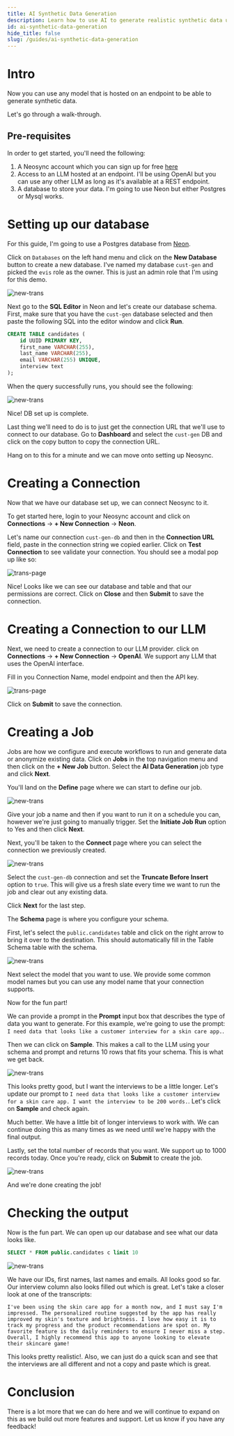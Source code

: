 ```yaml
---
title: AI Synthetic Data Generation
description: Learn how to use AI to generate realistic synthetic data using any LLM provider such as OpenAI, Anthropic, Gemini and more
id: ai-synthetic-data-generation
hide_title: false
slug: /guides/ai-synthetic-data-generation
---
```


# Intro

Now you can use any model that is hosted on an endpoint to be able to generate synthetic data.

Let's go through a walk-through.

## Pre-requisites

In order to get started, you'll need the following:

1. A Neosync account which you can sign up for free [here](https://www.neosync.dev)
2. Access to an LLM hosted at an endpoint. I'll be using OpenAI but you can use any other LLM as long as it's available at a REST endpoint.
3. A database to store your data. I'm going to use Neon but either Postgres or Mysql works.

# Setting up our database

For this guide, I'm going to use a Postgres database from [Neon](https://neon.tech).

Click on `Databases` on the left hand menu and click on the **New Database** button to create a new database. I've named my database `cust-gen` and picked the `evis` role as the owner. This is just an admin role that I'm using for this demo.

![new-trans](/img/cust-gen-db.png)

Next go to the **SQL Editor** in Neon and let's create our database schema. First, make sure that you have the `cust-gen` database selected and then paste the following SQL into the editor window and click **Run**.

```sql
CREATE TABLE candidates (
    id UUID PRIMARY KEY,
    first_name VARCHAR(255),
    last_name VARCHAR(255),
    email VARCHAR(255) UNIQUE,
    interview text
);
```

When the query successfully runs, you should see the following:

![new-trans](/img/cust-gen-db-create.png)

Nice! DB set up is complete.

Last thing we'll need to do is to just get the connection URL that we'll use to connect to our database. Go to **Dashboard** and select the `cust-gen` DB and click on the copy button to copy the connection URL.

Hang on to this for a minute and we can move onto setting up Neosync.

# Creating a Connection

Now that we have our database set up, we can connect Neosync to it.

To get started here, login to your Neosync account and click on **Connections** -> **+ New Connection** -> **Neon**.

Let's name our connection `cust-gen-db` and then in the **Connection URL** field, paste in the connection string we copied earlier. Click on **Test Connection** to see validate your connection. You should see a modal pop up like so:

![trans-page](/img/candidates-table.png)

Nice! Looks like we can see our database and table and that our permissions are correct. Click on **Close** and then **Submit** to save the connection.

# Creating a Connection to our LLM

Next, we need to create a connection to our LLM provider. click on **Connections** -> **+ New Connection** -> **OpenAI**. We support any LLM that uses the OpenAI interface.

Fill in you Connection Name, model endpoint and then the API key.

![trans-page](/img/openaiconn.png)

Click on **Submit** to save the connection.

# Creating a Job

Jobs are how we configure and execute workflows to run and generate data or anonymize existing data. Click on **Jobs** in the top navigation menu and then click on the **+ New Job** button. Select the **AI Data Generation** job type and click **Next**.

You'll land on the **Define** page where we can start to define our job.

![new-trans](/img/cust-gen-define.png)

Give your job a name and then if you want to run it on a schedule you can, however we're just going to manually trigger. Set the **Initiate Job Run** option to Yes and then click **Next**.

Next, you'll be taken to the **Connect** page where you can select the connection we previously created.

![new-trans](/img/llmcon.png)

Select the `cust-gen-db` connection and set the **Truncate Before Insert** option to `true`. This will give us a fresh slate every time we want to run the job and clear out any existing data.

Click **Next** for the last step.

The **Schema** page is where you configure your schema.

First, let's select the `public.candidates` table and click on the right arrow to bring it over to the destination. This should automatically fill in the Table Schema table with the schema.

![new-trans](/img/llmschema.png)

Next select the model that you want to use. We provide some common model names but you can use any model name that your connection supports.

Now for the fun part!

We can provide a prompt in the **Prompt** input box that describes the type of data you want to generate. For this example, we're going to use the prompt: `I need data that looks like a customer interview for a skin care app.`.

Then we can click on **Sample**. This makes a call to the LLM using your schema and prompt and returns 10 rows that fits your schema. This is what we get back.

![new-trans](/img/llmprompt.png)

This looks pretty good, but I want the interviews to be a little longer. Let's update our prompt to `I need data that looks like a customer interview for a skin care app. I want the interview to be 200 words.`. Let's click on **Sample** and check again.

Much better. We have a little bit of longer interviews to work with. We can continue doing this as many times as we need until we're happy with the final output.

Lastly, set the total number of records that you want. We support up to 1000 records today. Once you're ready, click on **Submit** to create the job.

![new-trans](/img/llmprompt2.png)

And we're done creating the job!

# Checking the output

Now is the fun part. We can open up our database and see what our data looks like.

```sql
SELECT * FROM public.candidates c limit 10
```

![new-trans](/img/llmdata.png)

We have our IDs, first names, last names and emails. All looks good so far. Our interview column also looks filled out which is great. Let's take a closer look at one of the transcripts:

```
I've been using the skin care app for a month now, and I must say I'm impressed. The personalized routine suggested by the app has really improved my skin's texture and brightness. I love how easy it is to track my progress and the product recommendations are spot on. My favorite feature is the daily reminders to ensure I never miss a step. Overall, I highly recommend this app to anyone looking to elevate their skincare game!
```

This looks pretty realistic!. Also, we can just do a quick scan and see that the interviews are all different and not a copy and paste which is great.

# Conclusion

There is a lot more that we can do here and we will continue to expand on this as we build out more features and support. Let us know if you have any feedback!
